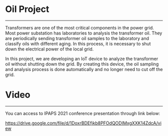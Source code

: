 # Oil Project
-------------------------------------
Transformers are one of the most critical components in the power grid. Most power substation has laboratories to analysis the transformer oil. They are periodically sending transformer oil samples to the laboratory and classify oils with different aging. In this process, it is necessary to shut down the electrical power of the local grid.

In this project, we are developing an IoT device to analyze the transformer oil without shutting down the grid. By creating this device, the oil sampling and analysis process is done automatically and no longer need to cut off the grid.



# Video
---------------------------------------
You can access to IPAPS 2021 conference presentation through link below:

https://drive.google.com/file/d/1DoxrBDEfjkb8PFOdQODIMxgXXK14ZdcA/view
